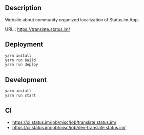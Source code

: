 ## Description

Website about community organized localization of Status.im App.

URL : https://translate.status.im/

## Deployment

```bash
yarn install
yarn run build
yarn run deploy
```

## Development

```bash
yarn install
yarn run start
```

## CI

* https://ci.status.im/job/misc/job/translate.status.im/
* https://ci.status.im/job/misc/job/dev-translate.status.im/
